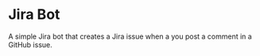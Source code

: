 # Jira Bot

A simple Jira bot that creates a Jira issue when a you post a comment in a
GitHub issue.
